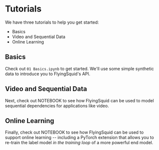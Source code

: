# Tutorials

We have three tutorials to help you get started:
* Basics
* Video and Sequential Data
* Online Learning

## Basics
Check out `01 Basics.ipynb` to get started.
We'll use some simple synthetic data to introduce you to FlyingSquid's API.

## Video and Sequential Data
Next, check out NOTEBOOK to see how FlyingSquid can be used to model sequential
dependencies for applications like video.

## Online Learning
Finally, check out NOTEBOOK to see how FlyingSquid can be used to support
online learning -- including a PyTorch extension that allows you to re-train
the label model _in the training loop_ of a more powerful end model.
